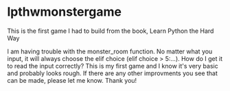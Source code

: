 # lpthwmonstergame
This is the first game I had to build from the book, Learn Python the Hard Way

I am having trouble with the monster_room function.  No matter what you input, it will always choose the elif choice (elif choice > 5:...).  How do I get it to read the input correctly?  This is my first game and I know it's very basic and probably looks rough.  If there are any other improvments you see that can be made, please let me know.  Thank you!
